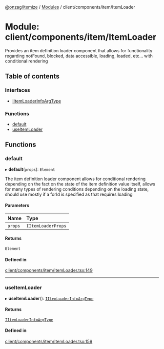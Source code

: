 [@onzag/itemize](../README.md) / [Modules](../modules.md) / client/components/item/ItemLoader

# Module: client/components/item/ItemLoader

Provides an item definition loader component that allows for functionality
regarding notFound, blocked, data accessible, loading, loaded, etc... with
conditional rendering

## Table of contents

### Interfaces

- [IItemLoaderInfoArgType](../interfaces/client_components_item_ItemLoader.IItemLoaderInfoArgType.md)

### Functions

- [default](client_components_item_ItemLoader.md#default)
- [useItemLoader](client_components_item_ItemLoader.md#useitemloader)

## Functions

### default

▸ **default**(`props`): `Element`

The item definition loader component allows for conditional rendering depending on the
fact on the state of the item definition value itself, allows for many types of
rendering conditions depending on the loading state, should use mostly if a forId
is specified as that requires loading

#### Parameters

| Name | Type |
| :------ | :------ |
| `props` | `IItemLoaderProps` |

#### Returns

`Element`

#### Defined in

[client/components/item/ItemLoader.tsx:149](https://github.com/onzag/itemize/blob/73e0c39e/client/components/item/ItemLoader.tsx#L149)

___

### useItemLoader

▸ **useItemLoader**(): [`IItemLoaderInfoArgType`](../interfaces/client_components_item_ItemLoader.IItemLoaderInfoArgType.md)

#### Returns

[`IItemLoaderInfoArgType`](../interfaces/client_components_item_ItemLoader.IItemLoaderInfoArgType.md)

#### Defined in

[client/components/item/ItemLoader.tsx:159](https://github.com/onzag/itemize/blob/73e0c39e/client/components/item/ItemLoader.tsx#L159)
